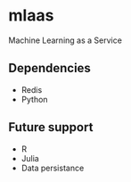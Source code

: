 # mlaas
Machine Learning as a Service

## Dependencies
* Redis
* Python

## Future support
* R
* Julia
* Data persistance